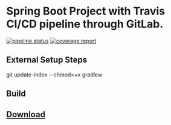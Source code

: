 # Spring Boot Project with Travis CI/CD pipeline through GitLab.
[![pipeline status](https://gitlab.com/FlorianDe/travis-spring-boot/badges/master/pipeline.svg)](https://gitlab.com/FlorianDe/travis-spring-boot/commits/master)
[![coverage report](https://gitlab.com/FlorianDe/travis-spring-boot/badges/master/coverage.svg)](https://gitlab.com/FlorianDe/travis-spring-boot/commits/master)

## External Setup Steps
git update-index --chmod=+x gradlew

## Build 

## [Download](https://gitlab.com/FlorianDe/travis-spring-boot/-/jobs/artifacts/master/raw/build/libs/travisspringboot-0.0.1-SNAPSHOT.jar?job=build)
